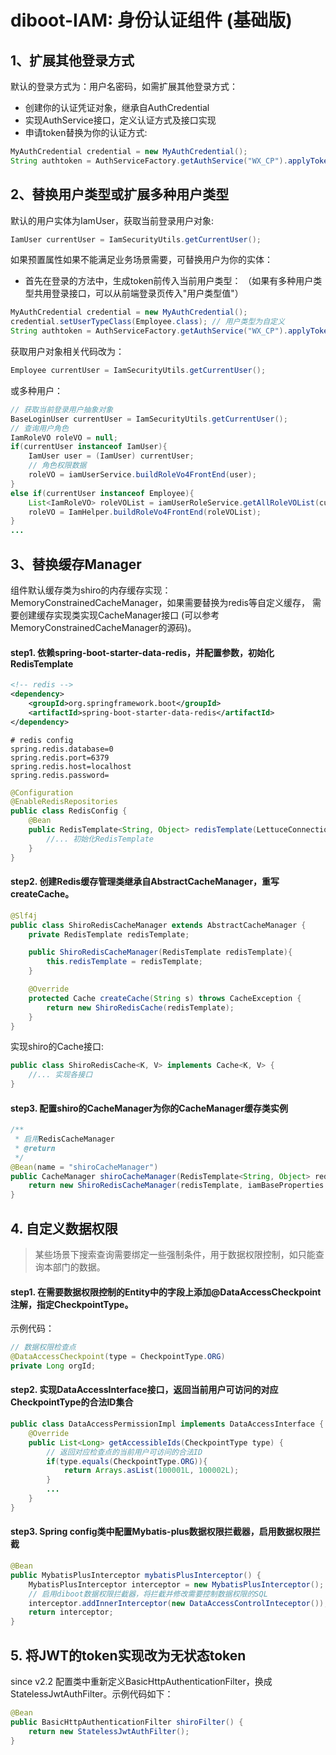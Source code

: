 # diboot-IAM: 身份认证组件 (基础版)

## 1、扩展其他登录方式
默认的登录方式为：用户名密码，如需扩展其他登录方式：
* 创建你的认证凭证对象，继承自AuthCredential
* 实现AuthService接口，定义认证方式及接口实现
* 申请token替换为你的认证方式: 
~~~java
MyAuthCredential credential = new MyAuthCredential();
String authtoken = AuthServiceFactory.getAuthService("WX_CP").applyToken(credential);
~~~

## 2、替换用户类型或扩展多种用户类型
默认的用户实体为IamUser，获取当前登录用户对象:
~~~java
IamUser currentUser = IamSecurityUtils.getCurrentUser();
~~~
如果预置属性如果不能满足业务场景需要，可替换用户为你的实体：
* 首先在登录的方法中，生成token前传入当前用户类型：
（如果有多种用户类型共用登录接口，可以从前端登录页传入"用户类型值"）
~~~java
MyAuthCredential credential = new MyAuthCredential();
credential.setUserTypeClass(Employee.class); // 用户类型为自定义
String authtoken = AuthServiceFactory.getAuthService("WX_CP").applyToken(credential);
~~~
获取用户对象相关代码改为：
~~~java
Employee currentUser = IamSecurityUtils.getCurrentUser();
~~~
或多种用户：
~~~java
// 获取当前登录用户抽象对象
BaseLoginUser currentUser = IamSecurityUtils.getCurrentUser();
// 查询用户角色
IamRoleVO roleVO = null;
if(currentUser instanceof IamUser){
    IamUser user = (IamUser) currentUser;
    // 角色权限数据
    roleVO = iamUserService.buildRoleVo4FrontEnd(user);
}
else if(currentUser instanceof Employee){
    List<IamRoleVO> roleVOList = iamUserRoleService.getAllRoleVOList(currentUser);
    roleVO = IamHelper.buildRoleVo4FrontEnd(roleVOList);
}
...
~~~

## 3、替换缓存Manager
组件默认缓存类为shiro的内存缓存实现：MemoryConstrainedCacheManager，如果需要替换为redis等自定义缓存，
需要创建缓存实现类实现CacheManager接口 (可以参考MemoryConstrainedCacheManager的源码)。
#### step1. 依赖spring-boot-starter-data-redis，并配置参数，初始化RedisTemplate
~~~xml
<!-- redis -->
<dependency>
    <groupId>org.springframework.boot</groupId>
    <artifactId>spring-boot-starter-data-redis</artifactId>
</dependency>
~~~
~~~properties
# redis config
spring.redis.database=0
spring.redis.port=6379
spring.redis.host=localhost
spring.redis.password=
~~~
~~~java
@Configuration
@EnableRedisRepositories
public class RedisConfig {
    @Bean
    public RedisTemplate<String, Object> redisTemplate(LettuceConnectionFactory lettuceConnectionFactory) {
        //... 初始化RedisTemplate
    }
}
~~~
#### step2. 创建Redis缓存管理类继承自AbstractCacheManager，重写createCache。
~~~java
@Slf4j
public class ShiroRedisCacheManager extends AbstractCacheManager {
    private RedisTemplate redisTemplate;

    public ShiroRedisCacheManager(RedisTemplate redisTemplate){
        this.redisTemplate = redisTemplate;
    }

    @Override
    protected Cache createCache(String s) throws CacheException {
        return new ShiroRedisCache(redisTemplate);
    }
}
~~~
实现shiro的Cache接口:
~~~java
public class ShiroRedisCache<K, V> implements Cache<K, V> {
    //... 实现各接口
}
~~~
#### step3. 配置shiro的CacheManager为你的CacheManager缓存类实例
~~~java
/**
 * 启用RedisCacheManager
 * @return
 */
@Bean(name = "shiroCacheManager")
public CacheManager shiroCacheManager(RedisTemplate<String, Object> redisTemplate) {
    return new ShiroRedisCacheManager(redisTemplate, iamBaseProperties.getJwtTokenExpiresMinutes());
}
~~~

## 4. 自定义数据权限
> 某些场景下搜索查询需要绑定一些强制条件，用于数据权限控制，如只能查询本部门的数据。
#### step1. 在需要数据权限控制的Entity中的字段上添加@DataAccessCheckpoint注解，指定CheckpointType。
示例代码：
~~~java
// 数据权限检查点
@DataAccessCheckpoint(type = CheckpointType.ORG)
private Long orgId;
~~~
#### step2. 实现DataAccessInterface接口，返回当前用户可访问的对应CheckpointType的合法ID集合
~~~java
public class DataAccessPermissionImpl implements DataAccessInterface {
    @Override
    public List<Long> getAccessibleIds(CheckpointType type) {
        // 返回对应检查点的当前用户可访问的合法ID
        if(type.equals(CheckpointType.ORG)){
            return Arrays.asList(100001L, 100002L);
        }
        ...
    }
}
~~~
#### step3. Spring config类中配置Mybatis-plus数据权限拦截器，启用数据权限拦截
~~~java
@Bean
public MybatisPlusInterceptor mybatisPlusInterceptor() {
    MybatisPlusInterceptor interceptor = new MybatisPlusInterceptor();
    // 启用diboot数据权限拦截器，将拦截并修改需要控制数据权限的SQL
    interceptor.addInnerInterceptor(new DataAccessControlInteceptor());
    return interceptor;
}
~~~

## 5. 将JWT的token实现改为无状态token
since v2.2
配置类中重新定义BasicHttpAuthenticationFilter，换成StatelessJwtAuthFilter。示例代码如下：
~~~java
@Bean
public BasicHttpAuthenticationFilter shiroFilter() {
    return new StatelessJwtAuthFilter();
}
~~~